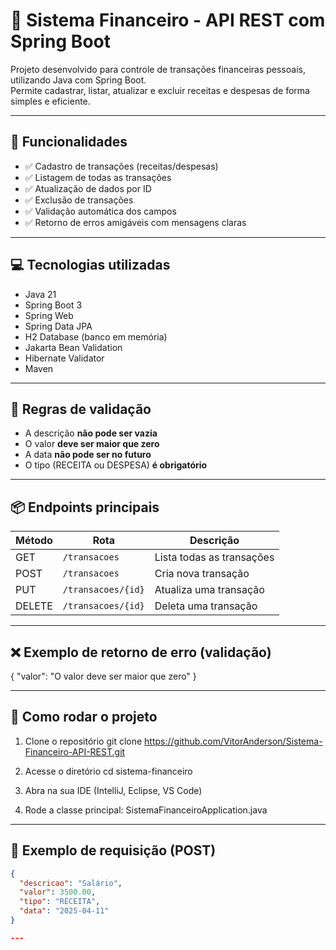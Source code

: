 # 💸 Sistema Financeiro - API REST com Spring Boot

Projeto desenvolvido para controle de transações financeiras pessoais, utilizando Java com Spring Boot.  
Permite cadastrar, listar, atualizar e excluir receitas e despesas de forma simples e eficiente.

---

## 🚀 Funcionalidades

- ✅ Cadastro de transações (receitas/despesas)
- ✅ Listagem de todas as transações
- ✅ Atualização de dados por ID
- ✅ Exclusão de transações
- ✅ Validação automática dos campos
- ✅ Retorno de erros amigáveis com mensagens claras

---

## 💻 Tecnologias utilizadas

- Java 21  
- Spring Boot 3  
- Spring Web  
- Spring Data JPA  
- H2 Database (banco em memória)  
- Jakarta Bean Validation  
- Hibernate Validator  
- Maven  

---

## 🎯 Regras de validação

- A descrição **não pode ser vazia**
- O valor **deve ser maior que zero**
- A data **não pode ser no futuro**
- O tipo (RECEITA ou DESPESA) **é obrigatório**

---

## 📦 Endpoints principais

| Método | Rota                | Descrição                   |
|--------|---------------------|-----------------------------|
| GET    | `/transacoes`       | Lista todas as transações   |
| POST   | `/transacoes`       | Cria nova transação         |
| PUT    | `/transacoes/{id}`  | Atualiza uma transação      |
| DELETE | `/transacoes/{id}`  | Deleta uma transação        |

---

## ❌ Exemplo de retorno de erro (validação)

{
  "valor": "O valor deve ser maior que zero"
}


---


## 📂 Como rodar o projeto

1. Clone o repositório
git clone https://github.com/VitorAnderson/Sistema-Financeiro-API-REST.git

2. Acesse o diretório
cd sistema-financeiro

3. Abra na sua IDE (IntelliJ, Eclipse, VS Code)

4. Rode a classe principal: SistemaFinanceiroApplication.java

---

## 🧪 Exemplo de requisição (POST)

```json
{
  "descricao": "Salário",
  "valor": 3500.00,
  "tipo": "RECEITA",
  "data": "2025-04-11"
}

---


